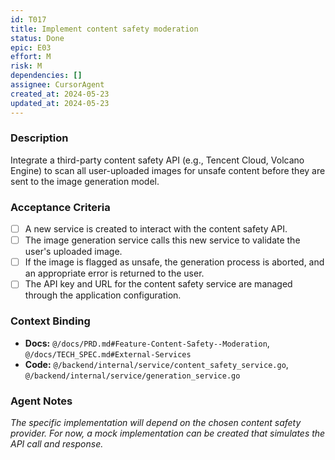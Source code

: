 ```yaml
---
id: T017
title: Implement content safety moderation
status: Done
epic: E03
effort: M
risk: M
dependencies: []
assignee: CursorAgent
created_at: 2024-05-23
updated_at: 2024-05-23
---
```


### Description

Integrate a third-party content safety API (e.g., Tencent Cloud, Volcano Engine) to scan all user-uploaded images for unsafe content before they are sent to the image generation model.

### Acceptance Criteria

- [ ] A new service is created to interact with the content safety API.
- [ ] The image generation service calls this new service to validate the user's uploaded image.
- [ ] If the image is flagged as unsafe, the generation process is aborted, and an appropriate error is returned to the user.
- [ ] The API key and URL for the content safety service are managed through the application configuration.

### Context Binding

- **Docs:** `@/docs/PRD.md#Feature-Content-Safety--Moderation`, `@/docs/TECH_SPEC.md#External-Services`
- **Code:** `@/backend/internal/service/content_safety_service.go`, `@/backend/internal/service/generation_service.go`

### Agent Notes

*The specific implementation will depend on the chosen content safety provider. For now, a mock implementation can be created that simulates the API call and response.* 